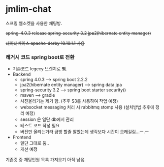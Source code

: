 jmlim-chat
==========
스프링 웹소켓을 사용한 채팅방.

~~spring-4.0.3 release
spring-security 3.2
jpa2(hibernate entity manager)~~

~~데이터베이스
apache-derby 10.10.1.1 사용~~

### 레거시 코드 spring boot로 전환
- 기존코드 legecy 브랜치로 뺌.
- Backend
    - spring 4.0.3 --> spring boot 2.2.2
    - jpa2(hibernate entity manager) --> spring data jpa
    - spring-security 3.2 --> spring boot starter security()
    - maven --> gradle
    - 사진올리기는 제거 함. (추후 S3를 사용하여 작업 예정)
    - websocket messaging 처리 시 rabbitmq stomp 사용 (설치방법 추후에 정리 예정)
    - session 은 일단 db에서 관리
    - 테스트 코드 작성 필요
    - 버전만 올리는거라 금방 할줄 알았는데 생각보다 시간이 오래걸림...ㅡ.ㅡ
- Frontend
    - 일단 그대로 둠..
    - 개선 예정
    
기존것 중 채팅인원 목록 가져오기 아직 남음.
